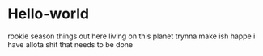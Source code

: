 # Hello-world
rookie season things
out here living on this planet trynna make ish happe
i have allota shit that needs to be done 
